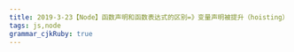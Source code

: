 ```yaml
---
title: 2019-3-23【Node】函数声明和函数表达式的区别=》变量声明被提升（hoisting）的机制 
tags: js,node
grammar_cjkRuby: true
---
```


